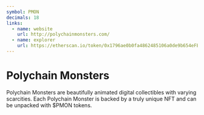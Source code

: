 ```yaml
---
symbol: PMON
decimals: 18
links:
  - name: website
    url: http://polychainmonsters.com/
  - name: explorer
    url: https://etherscan.io/token/0x1796ae0b0fa4862485106a0de9b654eFE301D0b2
---
```


# Polychain Monsters

Polychain Monsters are beautifully animated digital collectibles with varying scarcities. Each Polychain Monster is backed by a truly unique NFT and can be unpacked with $PMON tokens.
